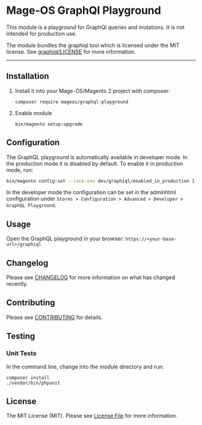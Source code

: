 # Mage-OS GraphQl Playground

This module is a playground for GraphQl queries and mutations. It is not intended for production use.

The module bundles the graphiql tool which is licensed under the MIT license. See [graphiql/LICENSE](graphiql/LICENSE) for more information.

---

## Installation

1. Install it into your Mage-OS/Magento 2 project with composer:
    ```
    composer require mageos/graphql-playground
    ```

2. Enable module
    ```
    bin/magento setup:upgrade
    ```

## Configuration

The GraphQL playground is automatically available in developer mode.
In the production mode it is disabled by default. To enable it in production mode, run:

```bash
bin/magento config:set --lock-env dev/graphiql/enabled_in_production 1
```
 
In the developer mode the configuration can be set in the adminhtml configuration under `Stores > Configuration > Advanced > Developer > GraphQL Playground`.

## Usage

Open the GraphQL playground in your browser: `https://<your-base-url>/graphiql`


## Changelog

Please see [CHANGELOG](CHANGELOG.md) for more information on what has changed recently.

## Contributing

Please see [CONTRIBUTING](CONTRIBUTING.md) for details.

## Testing

### Unit Tests

In the command line, change into the module directory and run:

```
composer install
./vendor/bin/phpunit
```

## License

The MIT License (MIT). Please see [License File](LICENSE) for more information.
